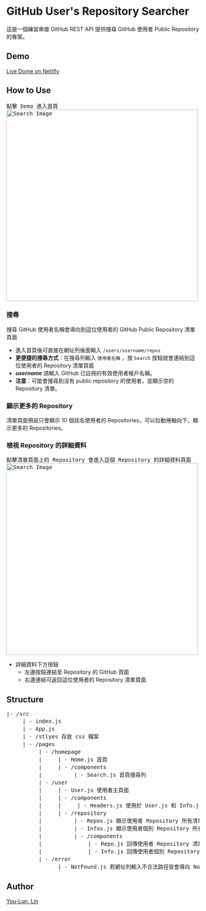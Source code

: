 # GitHub User's Repository Searcher

這是一個練習串接 GitHub REST API 提供搜尋 GitHub 使用者 Public Repository 的專案。

## Demo

[Live Dome on Netlify](https://github-restapi-react.netlify.app/)

## How to Use

<pre>
點擊 Demo 進入首頁
<img src="https://i.imgur.com/5bsz4Ln.png" alt="Search Image" style="width: 500px;"/>
</pre>

### 搜尋

搜尋 GitHub 使用者名稱會導向到這位使用者的 GitHub Public Repository 清單頁面

- 進入首頁後可直接在網址列後面輸入 `/users/username/repos`
- **更便捷的搜尋方式**：在搜尋列輸入 `使用者名稱` ，按 `Search` 按鈕就會連結到這位使用者的 Repository 清單頁面
- **_username_** 請輸入 GitHub 已註冊的有效使用者帳戶名稱。
- **注意**：可能會搜尋到沒有 public repository 的使用者，並顯示空的 Repository 清單。

### 顯示更多的 Repository

清單頁面預設只會顯示 10 個該名使用者的 Repositories，可以拉動捲軸向下，顯示更多的 Repositories。

### 檢視 Repository 的詳細資料

<pre>
點擊清單頁面上的 Repository 會進入這個 Repository 的詳細資料頁面
<img src="https://i.imgur.com/vPWruTz.png" alt="Search Image" style="width: 500px;"/>
</pre>

- 詳細資料下方按鈕
  - 左邊按鈕連結至 Repository 的 GitHub 頁面
  - 右邊連結可返回這位使用者的 Repository 清單頁面

## Structure

<pre>
|- /src
　　　| - index.js
　　　| - App.js
　　　| - /stlyes 存放 css 檔案
　　　| - /pages
　　　　　　| - /homepage
　　　　　　|　　　| - Home.js 首頁
　　　　　　|　　　| - /components
　　　　　　|　　　　　　| - Search.js 首頁搜尋列
　　　　　　| - /user
　　　　　　|　　　| - User.js 使用者主頁面
　　　　　　|　　　| - /components
　　　　　　|　　　|　　　| - Headers.js 使用於 User.js 和 Info.js 的頁面標頭(顯示查詢的使用者名稱)
　　　　　　|　　　| - /repository
　　　　　　|　　　　　　| - Repos.js 顯示使用者 Repository 所有清單項目主畫面
　　　　　　|　　　　　　| - Infos.js 顯示使用者個別 Repository 所有詳細資料項目主畫面
　　　　　　|　　　　　　| - /components
　　　　　　|　　　　　　 　　| - Repo.js 回傳使用者 Repository 清單項目
　　　　　　|　　　　　　 　　| - Info.js 回傳使用者個別 Repository 詳細資料項目
　　　　　　| - /error
　　　　　　 　　　| - NotFound.js 若網址列輸入不合法路徑皆會導向 NotFound 頁面
</pre>

## Author

[You-Lun, Lin](https://urlun0404.netlify.app/index.html)
